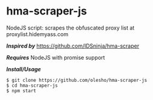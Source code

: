 # hma-scraper-js
NodeJS script: scrapes the obfuscated proxy list at proxylist.hidemyass.com

***Inspired by***
https://github.com/IDSninja/hma-scraper

***Requires***
NodeJS with promise support

***Install/Usage***
```
$ git clone https://github.com/olesho/hma-scraper-js
$ cd hma-scraper-js
$ npm start
```
